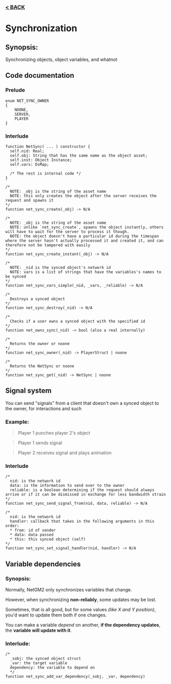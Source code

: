 ### [< BACK](start.md)

# Synchronization
## Synopsis:
Synchronizing objects, object variables, and whatnot
## Code documentation
### Prelude
```gml
enum NET_SYNC_OWNER 
{
	NOONE,
	SERVER,
	PLAYER
}
```
### Interlude
```gml
function NetSync( ... ) constructor {
  self.nid: Real;
  self.obj: String that has the same name as the object asset;
  self.inst: Object Instance;
  self.vars: DsMap;

  /* The rest is internal code */
}
```
```gml
/*
  NOTE: _obj is the string of the asset name
  NOTE: this only creates the object after the server receives the request and spawns it
*/
function net_sync_create(_obj) -> N/A
```
```gml
/*
  NOTE: _obj is the string of the asset name
  NOTE: unlike `net_sync_create`, spawns the object instantly, others will have to wait for the server to process it though.
  NOTE: the object doesn't have a particular id during the timespan where the server hasn't actually processed it and created it, and can therefore not be tampered with easily
*/
function net_sync_create_instant(_obj) -> N/A
```
```gml
/*
  NOTE: _nid is the synced object's network id
  NOTE: vars is a list of strings that have the variables's names to be synced
*/
function net_sync_vars_simple(_nid, _vars, _reliable) -> N/A
```
```gml
/*
  Destroys a synced object
*/
function net_sync_destroy(_nid) -> N/A
```
```gml
/*
  Checks if a user owns a synced object with the specified id
*/
function net_owns_sync(_nid) -> bool (also a real internally)
```
```gml
/*
  Returns the owner or noone
*/
function net_sync_owner(_nid) -> PlayerStruct | noone
```
```gml
/*
  Returns the NetSync or noone
*/
function net_sync_get(_nid) -> NetSync | noone
```
## Signal system
You can send "signals" from a client that doesn't own a synced object to the owner, for interactions and such


### Example:
> Player 1 punches player 2's object

> Player 1 sends signal

> Player 2 receives signal and plays animation


### Interlude
```gml
/*
  nid: is the network id
  data: is the information to send over to the owner
  reliable: is a boolean determining if the request should always arrive or if it can be dismissed in exchange for less bandwidth strain
*/
function net_sync_send_signal_from(nid, data, reliable) -> N/A
```
```gml
/*
  nid: is the network id
  handler: callback that takes in the following arguments in this order:
  * from: id of sender
  * data: data passed
  * this: this synced object (self)
*/
function net_sync_set_signal_handler(nid, handler) -> N/A
```
## Variable dependencies
### Synopsis:
Normally, NetGM2 only synchronizes variables that change.

However, when synchronizing **non-reliably**, some updates may be lost.

Sometimes, that is all good, but for some values _(like X and Y position)_, you'd want to update them both if one changes.

You can make a variable _depend_ on another, __if the dependency updates__, the __variable will update with it__.
### Interlude:
```gml
/*
  _sobj: the synced object struct
  _var: the target variable
  dependency: the variable to depend on
  */
function net_sync_add_var_dependency(_sobj, _var, dependency)
```